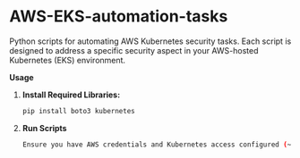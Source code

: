 # AWS-EKS-automation-tasks
Python scripts for automating AWS Kubernetes security tasks. Each script is designed to address a specific security aspect in your AWS-hosted Kubernetes (EKS) environment.


**Usage**

1. **Install Required Libraries:**
    ```bash
    pip install boto3 kubernetes

2. **Run Scripts**
    ```bash
    Ensure you have AWS credentials and Kubernetes access configured (~/.kube/config for kubeconfig).

